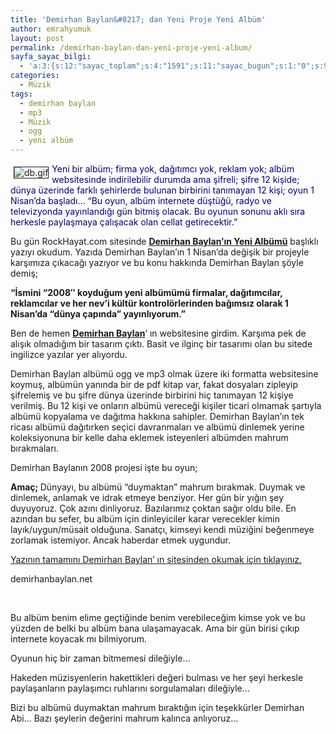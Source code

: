 ```yaml
---
title: 'Demirhan Baylan&#8217; dan Yeni Proje Yeni Albüm'
author: emrahyumuk
layout: post
permalink: /demirhan-baylan-dan-yeni-proje-yeni-album/
sayfa_sayac_bilgi:
  - 'a:3:{s:12:"sayac_toplam";s:4:"1591";s:11:"sayac_bugun";s:1:"0";s:9:"son_okuma";s:10:"1364745126";}'
categories:
  - Müzik
tags:
  - demirhan baylan
  - mp3
  - Müzik
  - ogg
  - yeni albüm
---
```

<img src="http://www.emrahyumuk.com/blog/wp-content/uploads/db.gif" alt="db.gif" align="left" border="1" hspace="5" vspace="5" /><font color="#000080">Yeni bir albüm; firma yok, dağıtımcı yok, reklam yok; albüm websitesinde indirilebilir durumda ama şifreli; şifre 12 kişide; dünya üzerinde farklı şehirlerde bulunan birbirini tanımayan 12 kişi; oyun 1 Nisan&#8217;da başladı&#8230; &#8220;Bu oyun, albüm internete düştüğü, radyo ve televizyonda yayınlandığı gün bitmiş olacak. Bu oyunun sonunu aklı sıra herkesle paylaşmaya çalışacak olan cellat getirecektir.&#8221;</font>

Bu gün RockHayat.com sitesinde <a href="http://www.rockhayat.com/haberoku205/" target="_blank"><strong>Demirhan Baylan&#8217;ın Yeni Albümü</strong></a> başlıklı yazıyı okudum. Yazıda Demirhan Baylan&#8217;ın 1 Nisan&#8217;da değişik bir projeyle karşımıza çıkacağı yazıyor ve <font class="swb">bu konu hakkında Demirhan Baylan şöyle demiş;</font>

<!--more-->

<font class="swb"><strong>&#8220;İsmini &#8220;2008&#8243; koyduğum yeni albümümü firmalar, dağıtımcılar, reklamcılar ve her nev&#8217;i kültür kontrolörlerinden bağımsız olarak 1 Nisan&#8217;da &#8220;dünya çapında&#8221; yayınlıyorum.&#8221;</strong></font>

Ben de hemen **<a href="http://www.demirhanbaylan.net" target="_blank">Demirhan Baylan</a>**&#8216; ın websitesine girdim. Karşıma pek de alışık olmadığım bir tasarım çıktı. Basit ve ilginç bir tasarımı olan bu sitede ingilizce yazılar yer alıyordu.

Demirhan Baylan albümü ogg ve mp3 olmak üzere iki formatta websitesine koymuş, albümün yanında bir de pdf kitap var, fakat dosyaları zipleyip şifrelemiş ve bu şifre dünya üzerinde birbirini hiç tanımayan 12 kişiye verilmiş. Bu 12 kişi ve onların albümü vereceği kişiler ticari olmamak şartıyla albümü kopyalama ve dağıtma hakkına sahipler. Demirhan Baylan&#8217;ın tek ricası albümü dağıtırken seçici davranmaları ve albümü dinlemek yerine koleksiyonuna bir kelle daha eklemek isteyenleri albümden mahrum bırakmaları.

<p class="MsoNormal">
  Demirhan Baylanın 2008 projesi işte bu oyun;
</p>

<p class="MsoNormal">
  <strong>Amaç; </strong>Dünyayı, bu albümü &#8220;duymaktan&#8221; mahrum bırakmak. Duymak ve dinlemek, anlamak ve idrak etmeye benziyor. Her gün bir yığın şey duyuyoruz. Çok azını dinliyoruz. Bazılarımız çoktan sağır oldu bile. En azından bu sefer, bu albüm için dinleyiciler karar verecekler kimin layık/uygun/müsait olduğuna. Sanatçı, kimseyi kendi müziğini beğenmeye zorlamak istemiyor. Ancak haberdar etmek uygundur.
</p>

<p class="MsoNormal">
  <a href="http://www.demirhanbaylan.net/doc_in_turkish.htm" target="_blank">Yazının tamamını Demirhan Baylan&#8217; ın sitesinden okumak için tıklayınız.</a>
</p>

<p class="MsoNormal">
  demirhanbaylan.net
</p>

<p class="MsoNormal">
  &nbsp;
</p>

<p class="MsoNormal">
  Bu albüm benim elime geçtiğinde benim verebileceğim kimse yok ve bu yüzden de belki bu albüm bana ulaşamayacak. Ama bir gün birisi çıkıp internete koyacak mı bilmiyorum.
</p>

<p class="MsoNormal">
  Oyunun hiç bir zaman bitmemesi dileğiyle&#8230;
</p>

<p class="MsoNormal">
  Hakeden müzisyenlerin hakettikleri değeri bulması ve her şeyi herkesle paylaşanların paylaşımcı ruhlarını sorgulamaları dileğiyle&#8230;
</p>

<p class="MsoNormal">
  Bizi bu albümü duymaktan mahrum bıraktığın için teşekkürler Demirhan Abi&#8230; Bazı şeylerin değerini mahrum kalınca anlıyoruz&#8230;
</p>

<p class="MsoNormal">
  &nbsp;
</p>

<p class="MsoNormal">
  &nbsp;
</p>

<p class="MsoNormal">
  &nbsp;
</p>

<p class="MsoNormal">
  &nbsp;
</p>